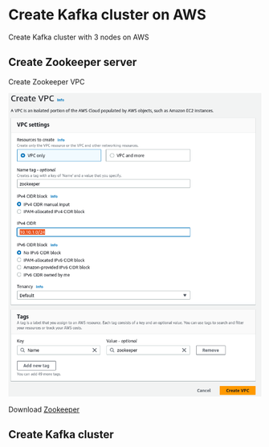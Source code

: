 # Create Kafka cluster on AWS
Create Kafka cluster with 3 nodes on AWS
## Create Zookeeper server
Create Zookeeper VPC

![alt text](https://github.com/namlv7197/kafka-cluster/blob/main/zookeeper_vpc.png)

Download [Zookeeper](https://www.apache.org/dyn/closer.lua/zookeeper/zookeeper-3.8.1/apache-zookeeper-3.8.1-bin.tar.gz)
## Create Kafka cluster
